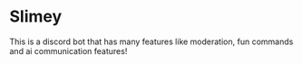 # Slimey
This is a discord bot that has many features like moderation, fun commands and ai communication features!